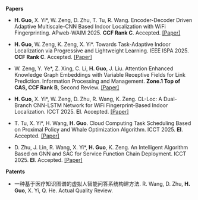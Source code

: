 **Papers**

- <strong>H. Guo</strong>, X. Yi*, W. Zeng, D. Zhu, T. Tu, R. Wang. Encoder-Decoder Driven Adaptive Multiscale-CNN Based Indoor Localization with WiFi Fingerprinting. APweb-WAIM 2025. <strong>CCF Rank C</strong>. Accepted. [[Paper]]()

- <strong>H. Guo</strong>, W. Zeng, K. Zeng, X. Yi*. Towards Task-Adaptive Indoor Localization via Progressive and Lightweight Learning. IEEE ISPA 2025. <strong>CCF Rank C</strong>. Accepted. [[Paper]]()

- W. Zeng, Y. Ye*, Z. Xing, C. Li, <strong>H. Guo</strong>, J. Liu. Attention Enhanced Knowledge Graph Embeddings with Variable Receptive Fields for Link Prediction. Information Processing and Management. <strong>Zone.1 Top of CAS, CCF Rank B</strong>, Second Review. [[Paper]]()

- <strong>H. Guo</strong>, X. Yi*, W. Zeng, D. Zhu, R. Wang, K. Zeng. CL-Loc: A Dual-Branch CNN-LSTM Network for WiFi Fingerprint-Based Indoor Localization. ICCT 2025. <strong>EI</strong>. Accepted. [[Paper]]()

- T. Tu, X. Yi*, H. Wang, <strong>H. Guo</strong>. Cloud Computing Task Scheduling Based on Proximal Policy and Whale Optimization Algorithm. ICCT 2025. <strong>EI</strong>. Accepted. [[Paper]]()

- D. Zhu, J. Lin, R. Wang, X. Yi*, <strong>H. Guo</strong>, K. Zeng. An Intelligent Algorithm Based on GNN and SAC for Service Function Chain Deployment. ICCT 2025. <strong>EI</strong>. Accepted. [[Paper]]()

**Patents**

- 一种基于医疗知识图谱的虚拟人智能问答系统构建方法. R. Wang, D. Zhu, <strong>H. Guo</strong>, X. Yi, Q. He. Actual Quality Review.